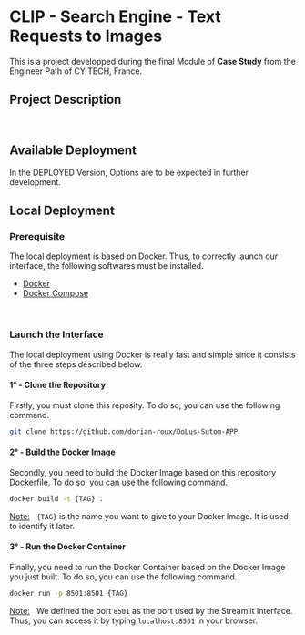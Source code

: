 # CLIP - Search Engine - Text Requests to Images

This is a project developped during the final Module of **Case Study** from the Engineer Path of CY TECH, France. 
</br>

## Project Description
</br>


## Available Deployment

In the DEPLOYED Version, Options are to be expected in further development.
</br>


## Local Deployment
### Prerequisite

The local deployment is based on Docker. Thus, to correctly launch our interface, the following softwares must be installed.
- [Docker](https://www.docker.com/)
- [Docker Compose](https://docs.docker.com/compose/)

</br>

### Launch the Interface

The local deployment using Docker is really fast and simple since it consists of the three steps described below.

#### 1° - Clone the Repository
Firstly, you must clone this reposity. To do so, you can use the following command.
```bash
git clone https://github.com/dorian-roux/DoLus-Sutom-APP
```

#### 2° - Build the Docker Image
Secondly, you need to build the Docker Image based on this repository Dockerfile. To do so, you can use the following command.
```bash
docker build -t {TAG} .
```
<u>Note:</u> &nbsp; `{TAG}` is the name you want to give to your Docker Image. It is used to identify it later.


#### 3° - Run the Docker Container
Finally, you need to run the Docker Container based on the Docker Image you just built. To do so, you can use the following command.
```bash
docker run -p 8501:8501 {TAG}
```
<u>Note:</u> &nbsp; We defined the port `8501` as the port used by the Streamlit Interface. Thus, you can access it by typing `localhost:8501` in your browser.




